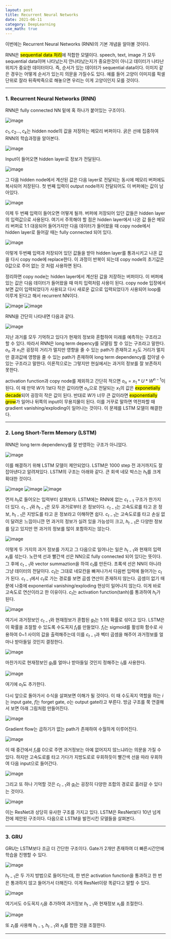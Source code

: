 ```yaml
---
layout: post
title: Recurrent Neural Networks 
date: 2021-06-11
category: DeepLearning
use_math: true
---
```


이번에는 Recurrent Neural Networks (RNN)의 기본 개념을 알아볼 것이다.

RNN은 <mark>sequential data 처리</mark>에 적합한 모델이다. speech, text, image 가 모두 sequential data이며 나타났는지 안나타났는지가 중요한것이 아니고
데이터가 나타난 위치가 중요한 데이터이다. 즉, 순서가 있는 데이터가 sequential data이다. 이미지 같은 경우는 어떻게 순서가 있는지 의문을 가질수도 있다.
예를 들어 고양이 이미지를 픽셀단위로 잘라 뒤죽박죽으로 해놓으면 우리는 이게 고양이인지 모를 것이다. 

---

### 1. Recurrent Neural Networks (RNN)

RNN은 fully connected NN 밑에 혹 하나가 붙어있는 구조이다. 

![image](https://user-images.githubusercontent.com/61526722/121352459-da869680-c967-11eb-919f-06c2080a6a28.png)

$c_{1},c_{2}...,c_{k}$는 hidden node의 값을 저장하는 메모리 버퍼이다. 굵은 선에 집중하여 RNN의 학습과정을 알아본다.

![image](https://user-images.githubusercontent.com/61526722/121353193-8b8d3100-c968-11eb-98cd-11b2c83e011b.png)

Input이 들어오면 hidden layer로 정보가 전달된다.

![image](https://user-images.githubusercontent.com/61526722/121352878-410bb480-c968-11eb-8104-10231af80b9c.png)

그 다음 hidden node에서 계산된 값은 다음 layer로 전달되는 동시에 메모리 버퍼에도 복사되어 저장된다. 첫 번째 입력이 output node까지 전달되어도 이 버퍼에는 값이 남아있다. 

![image](https://user-images.githubusercontent.com/61526722/121353595-fdfe1100-c968-11eb-8f49-fe93e0a7002f.png)

이제 두 번째 입력이 들어오면 어떻게 될까. 버퍼에 저장되어 있던 값들은 hidden layer의 입력값으로 사용된다. 여기서 주목해야 할 점은 hidden layer에서 나온 값 들은 메모리 버퍼로 1:1 대응되어 들어가지만 다음 데이터가 들어왔을 때 copy node에서 hidden layer로 들어갈 때는 fully connected 되어 있다. 

![image](https://user-images.githubusercontent.com/61526722/121354158-94cacd80-c969-11eb-9f7e-871fa4bc346e.png)

이렇게 두번째 입력과 저장되어 있던 값들을 받아 hidden layer를 통과시키고 나온 값을 다시 copy node에 replace한다. 이 과정이 반복이 되는데 copy node의 초기값은 0값으로 주어 없는 것 처럼 사용하면 된다. 

정리하면 copy node는 hidden layer에서 계산된 값을 저장하는 버퍼이다. 이 버퍼에 있는 값은 다음 데이터가 들어왔을 때 마치 입력처럼 사용이 된다. copy node 입장에서 보면 값이 입력되었다가 사용되고 다시 새로운 값으로 입력되었다가 사용되어 loop를 이루게 된다고 해서 recurrent NN이다.

![image](https://user-images.githubusercontent.com/61526722/121354855-42d67780-c96a-11eb-9221-0251119aecf1.png)
![image](https://user-images.githubusercontent.com/61526722/121355082-7dd8ab00-c96a-11eb-9457-48c1e9faf884.png)

RNN을 간단히 나타내면 다음과 같다. 

![image](https://user-images.githubusercontent.com/61526722/121355561-f3dd1200-c96a-11eb-885f-cdae4ad50c87.png)

지난 과거를 모두 기억하고 있다가 현재의 정보와 혼합하여 미래를 예측하는 구조라고 할 수 있다. 따라서 RNN은 long term depency를 모델링 할 수 있는 구조라고 말한다.  $o_{n}$ 과 $x_{1}$은 굉장히 거리가 멀지만 영향을 줄 수 있는 path가 존재하고 $x_{2}$도 거리가 멀지만 결과값에 영향을 줄 수 있는 path가 존재하여 long term dependency를 잡아낼 수 있는 구조라고 말한다. 이론적으로는 그렇지만 현실에서는 과거의 정보를 잘 보존하지 못한다. 

activation function과 copy node를 제외하고 간단히 적으면 $o_{n} =  x_{1} * U * W^{n-1}$이 된다. 이 때 만약 $W$가 1보다 작은 값이라면 $o_{n}$으로 전달되는 $x_{1}$의 값은 <mark>exponetially decade</mark>되어 굉장히 작은 값이 된다. 반대로 $W$가 너무 큰 값이라면 <mark>exponentially grow</mark>가 일어나 뒤쪽의 input이 무용지물이 된다. 이를 거꾸로 말하면 역전파할 때 gradient vanishing/exploding이 일어나는 것이다. 이 문제를 LSTM 모델이 해결한다. 

---

### 2. Long Short-Term Memory (LSTM)

RNN은 long term dependency를 잘 반영하는 구조가 아니었다. 

![image](https://user-images.githubusercontent.com/61526722/121359614-a1055980-c96e-11eb-806b-489634d19927.png)

이를 해결하기 위해 LSTM 모델이 제안되었다. LSTM은 1000 step 전 과거까지도 잘 잡아낸다고 알려져있다. LSTM의 구조는 아래와 같다. 큰 회색 네모 박스는 $h_{t}$를 크게 확대한 것이다. 

![image](https://user-images.githubusercontent.com/61526722/121358543-ac0bba00-c96d-11eb-90b0-bf57111bd700.png)
![image](https://user-images.githubusercontent.com/61526722/121364847-1d01a080-c973-11eb-8220-69a9dae0876b.png)
![image](https://user-images.githubusercontent.com/61526722/121359339-58e63700-c96e-11eb-8008-837cb57acaae.png)

먼저 $h_{t}$로 들어오는 입력부터 살펴보자. LSTM에는 RNN에 없는 $c_{t-1}$ 구조가 한가지 더 있다. $c_{t-1}$와 $h_{t-1}$은 모두 과거로부터 온 정보이다. $c_{t-1}$는 고속도로를 타고 온 정보, $h_{t-1}$은 지방도를 타고 온 정보라고 이해하면 쉽다. $c_{t-1}$는 고속도로를 타고 손실 없이 달려온 느낌이니깐 먼 과거의 정보가 실려 있을 가능성이 크고, $h_{t-1}$은 다양한 정보를 담고 있지만 먼 과거의 정보를 많이 포함하지는 않는다.

![image](https://user-images.githubusercontent.com/61526722/121361249-13c30480-c970-11eb-8cc7-892bb68a78fb.png)

이렇게 두 가지의 과거 정보를 가지고 그 다음으로 일어나는 일은 $h_{t-1}$와 현재의 입력 $x_{t}$를 섞는다. 노란색 선과 빨간색 선은 NN으로 fully connected 되어 있다는 뜻이다. 그 후에 $c_{t-1}$와 vector summaztion을 하여 $c_{t}$를 만든다. 초록색 선은 NN이 아니라 그냥 데이터의 전달이다. $c_{t}$는 그대로 네모칸을 빠져나가서 다음번 입력에 들어가는 $c_{t}$가 된다. $c_{t-1}$에서 $c_{t}$로 가는 경로를 보면 곱셈 연산이 존재하지 않는다. 곱셈이 없기 때문에 나중에 exponential vanishing/exploding 현상이 일어나지 않는다. 이게 바로 고속도로 연산이라고 한 이유이다.  $c_{t}$는 activation function(tanh)를 통과하여 $h_{t}$가 된다. 

![image](https://user-images.githubusercontent.com/61526722/121361362-2dfce280-c970-11eb-8783-9fa03813c49f.png)

여기서 과거정보인 $c_{t-1}$와 현재정보가 혼합된 $g_{t}$는 1:1의 확률로 섞이고 있다. LSTM은 이 확률을 조절할 수 있도록 수도꼭지 $f_{t}$를 만들었다. $f_{t}$는 sigmoid를 활성화 함수로 사용하여 0~1 사이의 값을 출력해주는데 이를 $c_{t-1}$과 벡터 곱셈을 해주어 과거정보를 얼마나 받아들일 것인지 결정한다.

![image](https://user-images.githubusercontent.com/61526722/121361406-38b77780-c970-11eb-96a4-fa4aa831b5df.png)

마찬가지로 현재정보인 $g_{t}$를 얼마나 받아들일 것인지 정해주는 $i_{t}$를 사용한다. 

![image](https://user-images.githubusercontent.com/61526722/121361440-4240df80-c970-11eb-9646-39fbf95ce85e.png)

여기에 $o_{t}$도 추가한다.

다시 앞으로 돌아가서 수식을 살펴보면 이해가 될 것이다. 이 때 수도꼭지 역할을 하는 $i$는 input gate, $f$는 forget gate, $o$는 output gate라고 부른다. 방금 구조를 쭉 연결해서 보면 아래 그림처럼 만들어진다. 

![image](https://user-images.githubusercontent.com/61526722/121365456-a2855080-c973-11eb-8b38-805d5600fd1e.png)

Gradient flow는 곱하기가 없는 path가 존재하여 수월하게 이루어진다.

![image](https://user-images.githubusercontent.com/61526722/121365543-b630b700-c973-11eb-9ea2-6b16a47b3a01.png)

이 때 중간에서 $f_{t}$를 0으로 주면 과거정보는 아예 없어지지 않느냐라는 의문을 가질 수 있다. 하지만 고속도로를 타고 가다가 지방도로로 우회하듯이 빨간색 선을 따라 우회하여 다음 input으로 들어간다. 

![image](https://user-images.githubusercontent.com/61526722/121365764-e5dfbf00-c973-11eb-82ed-df42d1b288f5.png)

그리고 또 하나 기억할 것은 $c_{t-1}$와 $g_{t}$는 굉장히 다양한 조합의 경로로 흘러갈 수 있다는 것이다. 

![image](https://user-images.githubusercontent.com/61526722/121366525-8504b680-c974-11eb-97f8-092c177b0033.png)

이는 ResNet과 상당히 유사한 구조를 가지고 있다. LSTM은 ResNet보다 10년 넘게 전에 제안된 구조이다. 다음으로 LSTM을 발전시킨 모델들을 살펴본다.

----

### 3. GRU

GRU는 LSTM보다 조금 더 간단한 구조이다. Gate가 2개만 존재하여 더 빠른시간안에 학습을 진행할 수 있다. 

![image](https://user-images.githubusercontent.com/61526722/121367237-1b38dc80-c975-11eb-9368-0d01f3b8915c.png)

$h_{t-1}$은 두 가지 방법으로 들어가는데, 한 번은 activation function을 통과하고 한 번은 통과하지 않고 들어가서 더해진다. 이게 ResNet이랑 똑같다고 말할 수 있다. 

![image](https://user-images.githubusercontent.com/61526722/121367252-1d9b3680-c975-11eb-97bb-5cd18900a25a.png)

여기서도 수도꼭지 $r_{t}$을 추가하여 과거정보 $h_{t-1}$와 현재정보 $x_{t}$를 조절한다.  

![image](https://user-images.githubusercontent.com/61526722/121367260-1ecc6380-c975-11eb-9b72-2c186e9bbd4f.png)

또 $z_{t}$를 사용해 $h_{t-1}$, $h_{t-1}$와 $x_{t}$를 합한 것을 조절한다. 

---

